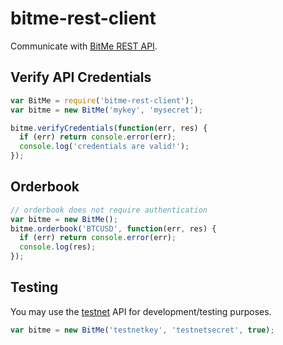 # bitme-rest-client

Communicate with [BitMe REST API](https://test.bitme.com/docs/rest).

## Verify API Credentials

```js
var BitMe = require('bitme-rest-client');
var bitme = new BitMe('mykey', 'mysecret');

bitme.verifyCredentials(function(err, res) {
  if (err) return console.error(err);
  console.log('credentials are valid!');
});
```

## Orderbook

```js
// orderbook does not require authentication
var bitme = new BitMe();
bitme.orderbook('BTCUSD', function(err, res) {
  if (err) return console.error(err);
  console.log(res);
});
```

## Testing

You may use the [testnet](https://test.bitme.com) API for development/testing 
purposes.

```js
var bitme = new BitMe('testnetkey', 'testnetsecret', true);
```
